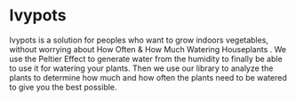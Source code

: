 # Ivypots
Ivypots is a solution for peoples who want to grow indoors vegetables, without worrying about How Often & How Much Watering Houseplants 
 . We use the Peltier Effect to generate water from the humidity to finally be able to use it for watering your plants. 
 Then we use our library to analyze the plants to determine how much and how often the plants need to be watered to give you the best possible.
